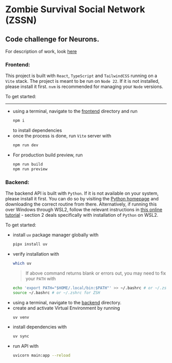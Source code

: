 # Zombie Survival Social Network (ZSSN)

## Code challenge for Neurons.

For description of work, look [here](/challenge-description.md)

### Frontend:

This project is built with `React`, `TypeScript` and `TailwindCSS` running on a `Vite` stack. The project is meant to be run on `Node 22`. If it is not installed, please install it first. `nvm` is recommended for managing your `Node` versions.

To get started:

---

- using a terminal, navigate to the [frontend](/frontend) directory and run
  ```sh
  npm i
  ```
  to install dependencies
- once the process is done, run `Vite` server with
  ```sh
  npm run dev
  ```
- For production build preview, run
  ```sh
  npm run build
  npm run preview
  ```

### Backend:

The backend API is built with `Python`. If it is not available on your system, please install it first. You can do so by visiting the [Python homepage](https://www.python.org/downloads/) and downloading the correct routine from there. Alternatively, if running this over Windows through WSL2, follow the relevant instructions in [this online tutorial](https://medium.com/@charles.guinand/installing-wsl2-python-and-virtual-environments-on-windows-11-with-vs-code-a-comprehensive-guide-32db3c1a5847) - section 2 deals specifically with installation of `Python` on WSL2.

To get started:

- install `uv` package manager globally with
  ```sh
  pipx install uv
  ```
- verify installation with
  ```sh
  which uv
  ```
  > If above command returns blank or errors out, you may need to fix your `PATH` with
  ```sh
  echo 'export PATH="$HOME/.local/bin:$PATH"' >> ~/.bashrc # or ~/.zshrc for ZSH
  source ~/.bashrc # or ~/.zshrc for ZSH
  ```
- using a terminal, navigate to the [backend](/backend) directory.
- create and activate Virtual Environment by running
  ```sh
  uv venv
  ```
- install dependencies with
  ```sh
  uv sync
  ```
- run API with
  ```sh
  uvicorn main:app --reload
  ```
